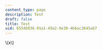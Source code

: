 ```yaml
---
content_type: page
description: Test
draft: false
title: Test
uid: 85546936-91a1-49a2-9e30-4b6ac3645ab7
---
```

\\(x\\)